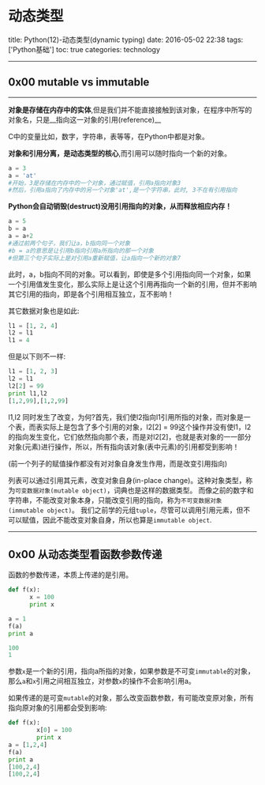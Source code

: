 # 动态类型

title: Python(12)-动态类型(dynamic typing)
date: 2016-05-02 22:38
tags: ['Python基础']
toc: true
categories: technology

---

## 0x00 mutable vs immutable

---

__对象是存储在内存中的实体__,但是我们并不能直接接触到该对象，在程序中所写的对象名，只是__指向这一对象的引用(reference)__

C中的变量比如，数字，字符串，表等等，在Python中都是对象。

__对象和引用分离，是动态类型的核心__,而引用可以随时指向一个新的对象。

```python
a = 3
a = 'at'
#开始，3是存储在内存中的一个对象，通过赋值，引用a指向对象3
#然后，引用a指向了内存中的另一个对象'at',是一个字符串，此时, 3不在有引用指向
```

__Python会自动销毁(destruct)没用引用指向的对象，从而释放相应内存！__

```python
a = 5
b = a
a = a+2
#通过前两个句子，我们让a，b指向同一个对象
#b = a的意思是让引用b指向引用a所指向的那一个对象
#但第三个句子实际上是对引用a重新赋值，让a指向一个新的对象7
```

此时，a，b指向不同的对象。可以看到，即使是多个引用指向同一个对象，如果一个引用值发生变化，那么实际上是让这个引用再指向一个新的引用，但并不影响其它引用的指向，即是各个引用相互独立，互不影响！

其它数据对象也是如此:

```python
l1 = [1, 2, 4]
l2 = l1
l1 = 4
```

但是以下则不一样:

```python
l1 = [1, 2, 3]
l2 = l1
l2[2] = 99
print l1,l2
[1,2,99],[1,2,99]
```

l1,l2 同时发生了改变，为何?首先，我们使l2指向l1引用所指的对象，而对象是一个表，而表实际上是包含了多个引用的对象，l2[2] = 99这个操作并没有使l1，l2的指向发生变化，它们依然指向那个表，而是对l2[2]，也就是表对象的一一部分对象(元素)进行操作，所以，所有指向该对象(表中元素)的引用都受到影响！

(前一个列子的赋值操作都没有对对象自身发生作用，而是改变引用指向)

列表可以通过引用其元素，改变对象自身(in-place change)。这种对象类型，称为`可变数据对象(mutable object)`，词典也是这样的数据类型。
而像之前的数字和字符串，不能改变对象本身，只能改变引用的指向，称为`不可变数据对象(immutable object)`。
我们之前学的元组`tuple`，尽管可以调用引用元素，但不可以赋值，因此不能改变对象自身，所以也算是`immutable object`.

---

## 0x00 从动态类型看函数参数传递

函数的参数传递，本质上传递的是引用。

```python
def f(x):
      x = 100
      print x

a = 1
f(a)
print a

100
1
```
参数`x`是一个新的引用，指向a所指的对象，如果参数是不可变`immutable`的对象，那么`a`和`x`引用之间相互独立，对参数`x`的操作不会影响引用a。

如果传递的是可变`mutable`的对象，那么改变函数参数，有可能改变原对象，所有指向原对象的引用都会受到影响:

```python
def f(x):
        x[0] = 100
        print x
a = [1,2,4]
f(a)
print a
[100,2,4]
[100,2,4]
```

